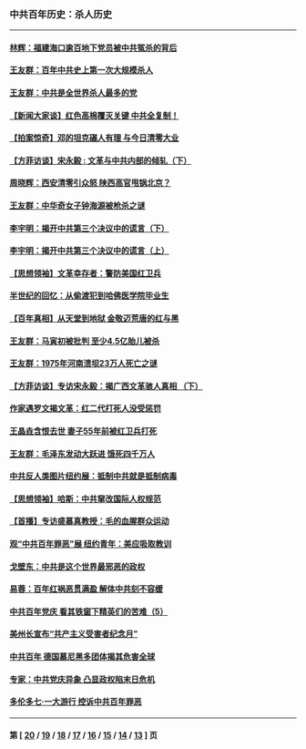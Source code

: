 ### 中共百年历史：杀人历史
---
#### [林辉：福建海口逾百地下党员被中共冤杀的背后](../../pages/nf1176106/n13878946.md?02090430) 
#### [王友群：百年中共史上第一次大规模杀人](../../pages/nf1176106/n13863785.md?02090430) 
#### [王友群：中共是全世界杀人最多的党](../../pages/nf1176106/n13860689.md?02090430) 
#### [【新闻大家谈】红色高棉覆灭关键 中共全复制！](../../pages/nf1176106/n13850222.md?02090430) 
#### [【拍案惊奇】邓的坦克碾人有理 与今日清零大业](../../pages/nf1176106/n13729574.md?02090430) 
#### [【方菲访谈】宋永毅 : 文革与中共内部的倾轧（下）](../../pages/nf1176106/n13486836.md?02090430) 
#### [周晓辉：西安清零引众怒 陕西高官甩锅北京？](../../pages/nf1176106/n13484627.md?02090430) 
#### [王友群：中华奇女子钟海源被枪杀之谜](../../pages/nf1176106/n13430555.md?02090430) 
#### [李宇明：揭开中共第三个决议中的谎言（下）](../../pages/nf1176106/n13389389.md?02090430) 
#### [李宇明：揭开中共第三个决议中的谎言（上）](../../pages/nf1176106/n13388697.md?02090430) 
#### [【思想领袖】文革幸存者：警防美国红卫兵](../../pages/nf1176106/n13339289.md?02090430) 
#### [半世纪的回忆：从偷渡犯到哈佛医学院毕业生](../../pages/nf1176106/n13345328.md?02090430) 
#### [【百年真相】从天堂到地狱 金敬迈荒唐的红与黑](../../pages/nf1176106/n13336995.md?02090430) 
#### [王友群：马寅初被批判 至少4.5亿胎儿被杀](../../pages/nf1176106/n13260313.md?02090430) 
#### [王友群：1975年河南溃坝23万人死亡之谜](../../pages/nf1176106/n13231576.md?02090430) 
#### [【方菲访谈】专访宋永毅：揭广西文革骇人真相 （下）](../../pages/nf1176106/n13209074.md?02090430) 
#### [作家遇罗文揭文革：红二代打死人没受惩罚](../../pages/nf1176106/n13205254.md?02090430) 
#### [王晶垚含恨去世 妻子55年前被红卫兵打死](../../pages/nf1176106/n13203590.md?02090430) 
#### [王友群：毛泽东发动大跃进 饿死四千万人](../../pages/nf1176106/n13177158.md?02090430) 
#### [中共反人类图片纽约展：抵制中共就是抵制病毒](../../pages/nf1176106/n13115371.md?02090430) 
#### [【思想领袖】哈斯：中共窜改国际人权规范](../../pages/nf1176106/n13053647.md?02090430) 
#### [【首播】专访盛慕真教授：毛的血腥群众运动](../../pages/nf1176106/n13091782.md?02090430) 
#### [观“中共百年罪恶”展 纽约青年：美应吸取教训](../../pages/nf1176106/n13085246.md?02090430) 
#### [戈壁东：中共是这个世界最邪恶的政权](../../pages/nf1176106/n13085641.md?02090430) 
#### [易蓉：百年红祸恶贯满盈 解体中共刻不容缓](../../pages/nf1176106/n13084455.md?02090430) 
#### [中共百年党庆 看其铁窗下精英们的苦难（5）](../../pages/nf1176106/n13076766.md?02090430) 
#### [美州长宣布“共产主义受害者纪念月”](../../pages/nf1176106/n13074024.md?02090430) 
#### [中共百年 德国慕尼黑多团体揭其危害全球](../../pages/nf1176106/n13068873.md?02090430) 
#### [专家：中共党庆异象 凸显政权陷末日危机](../../pages/nf1176106/n13067084.md?02090430) 
#### [多伦多七·一大游行 控诉中共百年罪恶](../../pages/nf1176106/n13062043.md?02090430) 

---
#### 第 [ [20](./20.md?02090430) / [19](./19.md?02090430) / [18](./18.md?02090430) / [17](./17.md?02090430) / [16](./16.md?02090430) / [15](./15.md?02090430) / [14](./14.md?02090430) / [13](./13.md?02090430) ] 页
